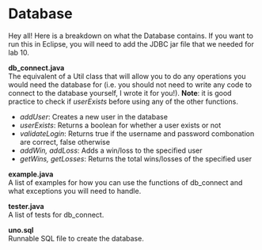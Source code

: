 # Database
Hey all! Here is a breakdown on what the Database contains. If you want to run this in Eclipse, you will need to add the JDBC jar file that we needed for lab 10.

**db_connect.java**  
The equivalent of a Util class that will allow you to do any operations you would need the database for (i.e. you should not need to write any code to connect to the database yourself, I wrote it for you!). **Note**: it is good practice to check if *userExists* before using any of the other functions.
- *addUser*: Creates a new user in the database
- *userExists*: Returns a boolean for whether a user exists or not
- *validateLogin*: Returns true if the username and password combonation are correct, false otherwise
- *addWin, addLoss*: Adds a win/loss to the specified user
- *getWins, getLosses*: Returns the total wins/losses of the specified user

**example.java**  
A list of examples for how you can use the functions of db_connect and what exceptions you will need to handle.

**tester.java**  
A list of tests for db_connect.

**uno.sql**  
Runnable SQL file to create the database.

